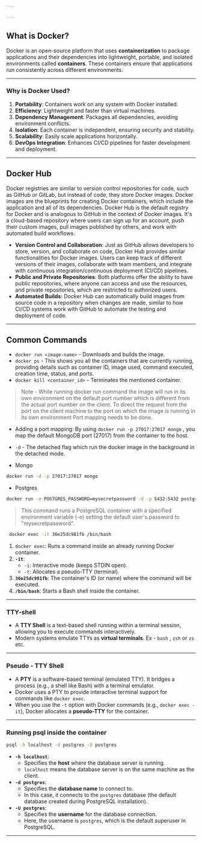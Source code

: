 ```yaml
---

---
```

## What is Docker?

Docker is an open-source platform that uses **containerization** to package applications and their dependencies into lightweight, portable, and isolated environments called **containers**. These containers ensure that applications run consistently across different environments.

---
### Why is Docker Used?

1. **Portability**: Containers work on any system with Docker installed.
2. **Efficiency**: Lightweight and faster than virtual machines.
3. **Dependency Management**: Packages all dependencies, avoiding environment conflicts.
4. **Isolation**: Each container is independent, ensuring security and stability.
5. **Scalability**: Easily scale applications horizontally.
6. **DevOps Integration**: Enhances CI/CD pipelines for faster development and deployment.

---
## Docker Hub

Docker registries are similar to version control repositories for code, such as GitHub or GitLab, but instead of code, they store Docker images. Docker images are the blueprints for creating Docker containers, which include the application and all of its dependencies.
Docker Hub is the default registry for Docker and is analogous to GitHub in the context of Docker images. It's a cloud-based repository where users can sign up for an account, push their custom images, pull images published by others, and work with automated build workflows.

- **Version Control and Collaboration**: Just as GitHub allows developers to store, version, and collaborate on code, Docker Hub provides similar functionalities for Docker images. Users can keep track of different versions of their images, collaborate with team members, and integrate with continuous integration/continuous deployment (CI/CD) pipelines.
- **Public and Private Repositories**: Both platforms offer the ability to have public repositories, where anyone can access and use the resources, and private repositories, which are restricted to authorized users.
- **Automated Builds**: Docker Hub can automatically build images from source code in a repository when changes are made, similar to how CI/CD systems work with GitHub to automate the testing and deployment of code.

---
## Common Commands 

- `docker run <image-name>` - Downloads and builds the image.
- `docker ps` - This shows you all the containers that are currently running, providing details such as container ID, image used, command executed, creation time, status, and ports.
- `docker kill <container_id>` - Terminates the mentioned container.

> Note - While running docker run command the image will run in its own environment on the default port number which is different from the actual port number on the client. To direct the request from the port on the client machine to the port on which the image is running in its own environment Port mapping needs to be done.

- Adding a port mapping: By using `docker run -p 27017:27017 mongo` , you map the default MongoDB port (27017) from the container to the host.
- `-d` - The detached flag which run the docker image in the background in the detached mode.

- Mongo 
```bash
docker run -d -p 27017:27017 mongo
```

- Postgres 
```bash
docker run -e POSTGRES_PASSWORD=mysecretpassword -d -p 5432:5432 postgres
```

>This command runs a PostgreSQL container with a specified environment variable (-e) setting the default user's password to "mysecretpassword".


``` bash
 docker exec -it 36e25dc981fb /bin/bash
```
 
1. `docker exec`: Runs a command inside an already running Docker container.
2. **`-it`**:
    - `-i`: Interactive mode (keeps STDIN open).
    - `-t`: Allocates a pseudo-TTY (terminal).
3. **`36e25dc981fb`**: The container's ID (or name) where the command will be executed.
4. **`/bin/bash`**: Starts a Bash shell inside the container.

--- 
### TTY-shell

- A **TTY Shell** is a text-based shell running within a terminal session, allowing you to execute commands interactively.
- Modern systems emulate TTYs as **virtual terminals**. Ex - `bash` , `zsh`  or `zs` etc.

---
### Pseudo - TTY Shell

-  A **PTY** is a software-based terminal (emulated TTY). It bridges a process (e.g., a shell like Bash) with a terminal emulator.
- Docker uses a PTY to provide interactive terminal support for commands like `docker exec`.
- When you use the `-t` option with Docker commands (e.g., `docker exec -it`), Docker allocates a **pseudo-TTY** for the container.

---

### Running psql inside the container 

```bash
psql -h localhost -d postgres -U postgres
```

- **`-h localhost`**:
    - Specifies the **host** where the database server is running.
    - `localhost` means the database server is on the same machine as the client.
- **`-d postgres`**:
    - Specifies the **database name** to connect to.
    - In this case, it connects to the `postgres` database (the default database created during PostgreSQL installation).
- **`-U postgres`**:
    - Specifies the **username** for the database connection.
    - Here, the username is `postgres`, which is the default superuser in PostgreSQL.

---
